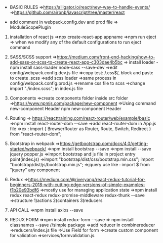 -   BASIC RULES
    =>https://alligator.io/react/new-way-to-handle-events/
    =>https://github.com/airbnb/javascript/tree/master/react

-   add comment in webpack.config.dev and prod file
    => ModuleScopePlugin

1.  installation of react js
    =>npx create-react-app appname
    =>npm run eject
    => when we modify any of the default configurations to run eject command

2.  SASS/SCSS support
    =>https://medium.com/front-end-hacking/how-to-add-sass-or-scss-to-create-react-app-c303dae4b5bc
    => install loader - npm install sass-loader node-sass --save-dev
    =>edit config/webpack.config.dev.js file
    =>copy test: /\.css$/, block and paste to create .scss
    =>add scss loader
    =>same process in config/webpack.config.prod.js
    =>rename css file to scss
    =>change import "./index.scss"; in index.js file

3.  Components
    =>create components folder inside src folder
    =>https://www.npmjs.com/package/new-component
    =>Using command new-component Header
    npm new-component Header

4.  Routing
    => https://reacttraining.com/react-router/web/example/basic
    =>npm install react-router-dom --save
    =>add react-router-dom in App.js file
    =>ex : import { BrowserRouter as Router, Route, Switch, Redirect } from "react-router-dom";

5.  Bootstrap in webpack
    =>https://getbootstrap.com/docs/4.0/getting-started/webpack/
    =>npm install bootstrap --save
    =>npm install --save jquery popper.js
    =>import bootstrap and js file in project entry point(index.js)
    =>import "bootstrap/dist/css/bootstrap.min.css"; import "bootstrap/dist/js/bootstrap.min.js";
    =>jquery use like : import $ from "jquery" any component

6.  Redux
    =>https://medium.com/@riveryang/react-redux-tutorial-for-beginners-2018-with-cutting-edge-versions-of-simple-examples-f1b20e93bdf6
    =>mostly use for managing application state
    =>npm install redux react-redux redux-promise-middleware redux-thunk --save
    =>structure
    1)actions
    2)containers
    3)reducers

7.  API CALL
    =>npm install axios --save

8.  REDUX FORM
    =>npm install redux-form --save
    => npm install classnames --save //simple package
    =>add reducer in combinereducer
    =>reducers/index.js file
    =>Use Field for form
    =>create custom component for validation
    =>services/formvalidation.js
